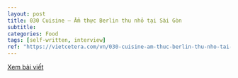```yaml
---
layout: post
title: 030 Cuisine — Ẩm thực Berlin thu nhỏ tại Sài Gòn
subtitle:
categories: Food
tags: [self-written, interview]
ref: "https://vietcetera.com/vn/030-cuisine-am-thuc-berlin-thu-nho-tai-sai-gon"
---
```

[Xem bài viết](https://vietcetera.com/vn/030-cuisine-am-thuc-berlin-thu-nho-tai-sai-gon)
